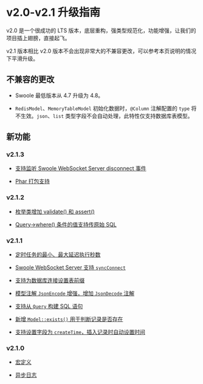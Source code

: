# v2.0-v2.1 升级指南

v2.0 是一个很成功的 LTS 版本，底层重构，强类型规范化，功能增强，让我们的项目插上翅膀，直接起飞。

v2.1 版本相比 v2.0 版本不会出现非常大的不兼容更改，可以参考本页说明的情况下平滑升级。

## 不兼容的更改

* Swoole 最低版本从 4.7 升级为 4.8。

* `RedisModel`、`MemoryTableModel` 初始化数据时，`@Column` 注解配置的 `type` 将不生效。`json`、`list` 类型字段不会自动处理，此特性仅支持数据库表模型。

## 新功能

### v2.1.3

* [支持监听 Swoole WebSocket Server disconnect 事件](/container/swoole/events.html)

* [Phar 打包支持](/components/phar/index.html)

### v2.1.2

* [枚举类增加 validate() 和 assert()](/components/struct/enum.html)

* [Query->where() 条件的值支持传原始 SQL](/components/db/index.html)

### v2.1.1

* [定时任务的最小、最大延迟执行秒数](/components/task/cron.html)

* [Swoole WebSocket Server 支持 `syncConnect`](/base/config.html)

* [支持为数据库连接设置表前缀](/components/db/index.html)

* [模型注解 `JsonEncode` 增强，增加 `JsonDecode` 注解](/components/orm/RDModel.html)

* [支持从 `Query` 构建 SQL 语句](/components/db/index.html)

* [新增 `Model::exists()` 用于判断记录是否存在](/components/orm/RDModel.html)

* [支持设置字段为 `createTime`，插入记录时自动设置时间](/components/orm/RDModel.html)

### v2.1.0

* [宏定义](/components/macro.html)

* [异步日志](/components/log/index.html)
